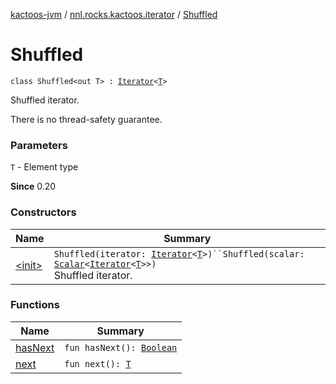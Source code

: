 [kactoos-jvm](../../index.md) / [nnl.rocks.kactoos.iterator](../index.md) / [Shuffled](./index.md)

# Shuffled

`class Shuffled<out T> : `[`Iterator`](https://kotlinlang.org/api/latest/jvm/stdlib/kotlin.collections/-iterator/index.html)`<`[`T`](index.md#T)`>`

Shuffled iterator.

There is no thread-safety guarantee.

### Parameters

`T` - Element type

**Since**
0.20

### Constructors

| Name | Summary |
|---|---|
| [&lt;init&gt;](-init-.md) | `Shuffled(iterator: `[`Iterator`](https://kotlinlang.org/api/latest/jvm/stdlib/kotlin.collections/-iterator/index.html)`<`[`T`](index.md#T)`>)``Shuffled(scalar: `[`Scalar`](../../nnl.rocks.kactoos/-scalar/index.md)`<`[`Iterator`](https://kotlinlang.org/api/latest/jvm/stdlib/kotlin.collections/-iterator/index.html)`<`[`T`](index.md#T)`>>)`<br>Shuffled iterator. |

### Functions

| Name | Summary |
|---|---|
| [hasNext](has-next.md) | `fun hasNext(): `[`Boolean`](https://kotlinlang.org/api/latest/jvm/stdlib/kotlin/-boolean/index.html) |
| [next](next.md) | `fun next(): `[`T`](index.md#T) |
